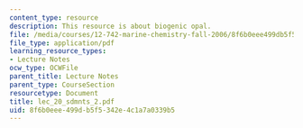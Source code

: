 ```yaml
---
content_type: resource
description: This resource is about biogenic opal.
file: /media/courses/12-742-marine-chemistry-fall-2006/8f6b0eee499db5f5342e4c1a7a0339b5_lec_20_sdmnts_2.pdf
file_type: application/pdf
learning_resource_types:
- Lecture Notes
ocw_type: OCWFile
parent_title: Lecture Notes
parent_type: CourseSection
resourcetype: Document
title: lec_20_sdmnts_2.pdf
uid: 8f6b0eee-499d-b5f5-342e-4c1a7a0339b5
---
```

